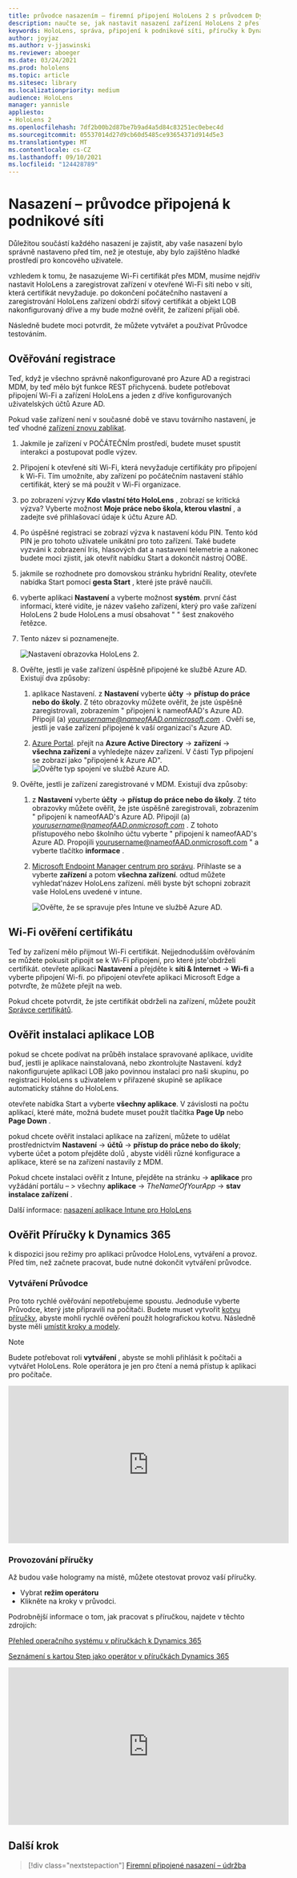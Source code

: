 ```yaml
---
title: průvodce nasazením – firemní připojení HoloLens 2 s průvodcem Dynamics 365 – nasazení
description: naučte se, jak nastavit nasazení zařízení HoloLens 2 přes podnikovou propojenou síť pomocí průvodců Dynamics 365.
keywords: HoloLens, správa, připojení k podnikové síti, příručky k Dynamics 365, AAD, Azure AD, MDM, správa mobilních zařízení
author: joyjaz
ms.author: v-jjaswinski
ms.reviewer: aboeger
ms.date: 03/24/2021
ms.prod: hololens
ms.topic: article
ms.sitesec: library
ms.localizationpriority: medium
audience: HoloLens
manager: yannisle
appliesto:
- HoloLens 2
ms.openlocfilehash: 7df2b00b2d87be7b9ad4a5d84c83251ec0ebec4d
ms.sourcegitcommit: 05537014d27d9cb60d5485ce93654371d914d5e3
ms.translationtype: MT
ms.contentlocale: cs-CZ
ms.lasthandoff: 09/10/2021
ms.locfileid: "124428789"
---
```

# <a name="deploy---corporate-connected-guide"></a>Nasazení – průvodce připojená k podnikové síti

Důležitou součástí každého nasazení je zajistit, aby vaše nasazení bylo správně nastaveno před tím, než je otestuje, aby bylo zajištěno hladké prostředí pro koncového uživatele.

vzhledem k tomu, že nasazujeme Wi-Fi certifikát přes MDM, musíme nejdřív nastavit HoloLens a zaregistrovat zařízení v otevřené Wi-Fi síti nebo v síti, která certifikát nevyžaduje. po dokončení počátečního nastavení a zaregistrování HoloLens zařízení obdrží síťový certifikát a objekt LOB nakonfigurovaný dříve a my bude možné ověřit, že zařízení přijali obě.

Následně budete moci potvrdit, že můžete vytvářet a používat Průvodce testováním.

## <a name="enrollment-validation"></a>Ověřování registrace

Teď, když je všechno správně nakonfigurované pro Azure AD a registraci MDM, by teď mělo být funkce REST přichycená. budete potřebovat připojení Wi-Fi a zařízení HoloLens a jeden z dříve konfigurovaných uživatelských účtů Azure AD.

Pokud vaše zařízení není v současné době ve stavu továrního nastavení, je teď vhodné [zařízení znovu zablikat](/hololens/hololens-recovery#clean-reflash-the-device).

1. Jakmile je zařízení v POČÁTEČNÍm prostředí, budete muset spustit interakci a postupovat podle výzev.

2. Připojení k otevřené síti Wi-Fi, která nevyžaduje certifikáty pro připojení k Wi-Fi. Tím umožníte, aby zařízení po počátečním nastavení stáhlo certifikát, který se má použít v Wi-Fi organizace.

3. po zobrazení výzvy **Kdo vlastní této HoloLens** , zobrazí se kritická výzva? Vyberte možnost **Moje práce nebo škola, kterou vlastní** , a zadejte své přihlašovací údaje k účtu Azure AD.

4. Po úspěšné registraci se zobrazí výzva k nastavení kódu PIN. Tento kód PIN je pro tohoto uživatele unikátní pro toto zařízení. Také budete vyzváni k zobrazení Iris, hlasových dat a nastavení telemetrie a nakonec budete moci zjistit, jak otevřít nabídku Start a dokončit nástroj OOBE.

5. jakmile se rozhodnete pro domovskou stránku hybridní Reality, otevřete nabídka Start pomocí **gesta Start** , které jste právě naučili.

6. vyberte aplikaci **Nastavení** a vyberte možnost **systém**. první část informací, které vidíte, je název vašeho zařízení, který pro vaše zařízení HoloLens 2 bude HoloLens a musí obsahovat &quot; &quot; šest znakového řetězce.

7. Tento název si poznamenejte.

    ![Nastavení obrazovka HoloLens 2.](./images/hololens2-settings-about.jpg)

8. Ověřte, jestli je vaše zařízení úspěšně připojené ke službě Azure AD. Existují dva způsoby:

    1.  aplikace Nastavení. z **Nastavení** vyberte **účty**  ->  **přístup do práce nebo do školy**. Z této obrazovky můžete ověřit, že jste úspěšně zaregistrovali, zobrazením &quot; připojení k nameofAAD&#39;s Azure AD. Připojil (a) *yourusername@nameofAAD.onmicrosoft.com* . Ověří se, jestli je vaše zařízení připojené k vaší organizaci&#39;s Azure AD.

    1. [Azure Portal](https://portal.azure.com/#home). přejít na **Azure Active Directory**  ->  **zařízení**  ->  **všechna zařízení** a vyhledejte název zařízení. V části Typ připojení se zobrazí jako "připojené k Azure AD".
        ![Ověřte typ spojení ve službě Azure AD.](./images/hololens2-devices-all-devices.png)

9. Ověřte, jestli je zařízení zaregistrované v MDM. Existují dva způsoby:

    1. z **Nastavení** vyberte **účty**  ->  **přístup do práce nebo do školy**. Z této obrazovky můžete ověřit, že jste úspěšně zaregistrovali, zobrazením &quot; připojení k nameofAAD&#39;s Azure AD. Připojil (a) *yourusername@nameofAAD.onmicrosoft.com* . Z tohoto přístupového nebo školního účtu vyberte &quot; připojení k nameofAAD&#39;s Azure AD. Propojili yourusername@nameofAAD.onmicrosoft.com &quot; a vyberte tlačítko **informace** .

    1. [Microsoft Endpoint Manager centrum pro správu](https://endpoint.microsoft.com/#home). Přihlaste se a vyberte  **zařízení**  a potom  **všechna zařízení**. odtud můžete vyhledat&#39;název HoloLens zařízení. měli byste být schopni zobrazit vaše HoloLens uvedené v intune.

        ![Ověřte, že se spravuje přes Intune ve službě Azure AD.](./images/hololens2-devices-all-devices2.png)


## <a name="wi-fi-certificate-validation"></a>Wi-Fi ověření certifikátu

Teď by zařízení mělo přijmout Wi-Fi certifikát. Nejjednodušším ověřováním se můžete pokusit připojit se k Wi-Fi připojení, pro které jste&#39;obdrželi certifikát. otevřete aplikaci **Nastavení** a přejděte k **síti &amp; Internet**  ->  **Wi-fi** a vyberte připojení Wi-fi. po připojení otevřete aplikaci Microsoft Edge a potvrďte, že můžete přejít na web.

Pokud chcete potvrdit, že jste certifikát obdrželi na zařízení, můžete použít [Správce certifikátů](/hololens/certificate-manager).

## <a name="validate-lob-app-install"></a>Ověřit instalaci aplikace LOB

pokud se chcete podívat na průběh instalace spravované aplikace, uvidíte buď, jestli je aplikace nainstalovaná, nebo zkontrolujte Nastavení. když nakonfigurujete aplikaci LOB jako povinnou instalaci pro naši skupinu, po registraci HoloLens s uživatelem v přiřazené skupině se aplikace automaticky stáhne do HoloLens.

otevřete nabídka Start a vyberte **všechny aplikace**. V závislosti na počtu aplikací, které máte, možná budete muset použít tlačítka **Page Up** nebo **Page Down** .

pokud chcete ověřit instalaci aplikace na zařízení, můžete to udělat prostřednictvím **Nastavení**  ->  **účtů**  ->  **přístup do práce nebo do školy**; vyberte účet a potom přejděte dolů  , abyste viděli různé konfigurace a aplikace, které se na zařízení nastavily z MDM.

Pokud chcete instalaci ověřit z Intune, přejděte na stránku [](https://endpoint.microsoft.com/#home)  ->  **aplikace** pro vyžádání portálu – > všechny **aplikace**  -> *TheNameOfYourApp*  ->  **stav instalace zařízení** .

Další informace: [nasazení aplikace Intune pro HoloLens](/hololens/app-deploy-intune)

## <a name="validate-dynamics-365-guides"></a>Ověřit Příručky k Dynamics 365

k dispozici jsou režimy pro aplikaci průvodce HoloLens, vytváření a provoz. Před tím, než začnete pracovat, bude nutné dokončit vytváření průvodce.

### <a name="authoring-the-guide"></a>Vytváření Průvodce

Pro toto rychlé ověřování nepotřebujeme spoustu. Jednoduše vyberte Průvodce, který jste připravili na počítači. Budete muset vytvořit [kotvu příručky](/dynamics365/mixed-reality/guides/hololens-app-anchor), abyste mohli rychlé ověření použít holografickou kotvu. Následně byste měli [umístit kroky a modely](/dynamics365/mixed-reality/guides/hololens-app-orientation).

>[!NOTE]
> Budete potřebovat roli **vytváření** , abyste se mohli přihlásit k počítači a vytvářet HoloLens. Role operátora je jen pro čtení a nemá přístup k aplikaci pro počítače.

<iframe width="560" height="315" src="https://www.youtube.com/embed/poE7s7_zWDE" frameborder="0" allow="accelerometer; autoplay; clipboard-write; encrypted-media; gyroscope; picture-in-picture" allowfullscreen></iframe>

### <a name="operating-the-guide"></a>Provozování příručky

Až budou vaše hologramy na místě, můžete otestovat provoz vaší příručky. 
- Vybrat **režim operátoru**
- Klikněte na kroky v průvodci.

Podrobnější informace o tom, jak pracovat s příručkou, najdete v těchto zdrojích:

[Přehled operačního systému v příručkách k Dynamics 365](/dynamics365/mixed-reality/guides/operator-overview)

[Seznámení s kartou Step jako operátor v příručkách Dynamics 365](/dynamics365/mixed-reality/guides/operator-step-card-orientation)

<iframe width="560" height="315" src="https://www.youtube.com/embed/9s41BKGHVL8" frameborder="0" allow="accelerometer; autoplay; clipboard-write; encrypted-media; gyroscope; picture-in-picture" allowfullscreen></iframe>

## <a name="next-step"></a>Další krok 
> [!div class="nextstepaction"]
> [Firemní připojené nasazení – údržba](hololens2-corp-connected-maintain.md)

